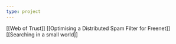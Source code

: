 ```yaml
---
type: project
---
```

[[Web of Trust]]
[[Optimising a Distributed Spam Filter for Freenet]]
[[Searching in a small world]]